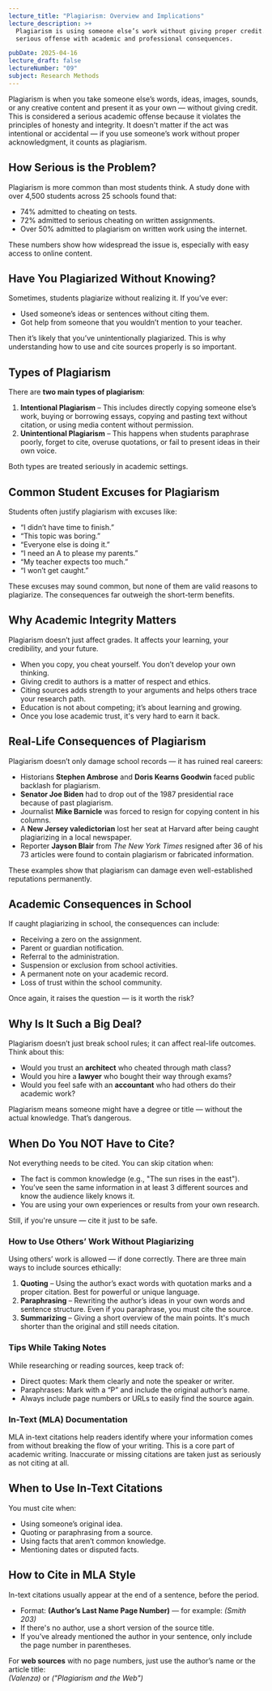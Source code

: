 ```yaml
---
lecture_title: "Plagiarism: Overview and Implications"
lecture_description: >+
  Plagiarism is using someone else’s work without giving proper credit. It’s a
  serious offense with academic and professional consequences.

pubDate: 2025-04-16
lecture_draft: false
lectureNumber: "09"
subject: Research Methods
---
```


Plagiarism is when you take someone else’s words, ideas, images, sounds, or any creative content and present it as your own — without giving credit. This is considered a serious academic offense because it violates the principles of honesty and integrity. It doesn't matter if the act was intentional or accidental — if you use someone’s work without proper acknowledgment, it counts as plagiarism.

## How Serious is the Problem?

Plagiarism is more common than most students think. A study done with over 4,500 students across 25 schools found that:

- 74% admitted to cheating on tests.
- 72% admitted to serious cheating on written assignments.
- Over 50% admitted to plagiarism on written work using the internet.

These numbers show how widespread the issue is, especially with easy access to online content.

## Have You Plagiarized Without Knowing?

Sometimes, students plagiarize without realizing it. If you’ve ever:

- Used someone’s ideas or sentences without citing them.
- Got help from someone that you wouldn’t mention to your teacher.

Then it’s likely that you’ve unintentionally plagiarized. This is why understanding how to use and cite sources properly is so important.

## Types of Plagiarism

There are **two main types of plagiarism**:

1.  **Intentional Plagiarism** – This includes directly copying someone else’s work, buying or borrowing essays, copying and pasting text without citation, or using media content without permission.
2.  **Unintentional Plagiarism** – This happens when students paraphrase poorly, forget to cite, overuse quotations, or fail to present ideas in their own voice.

Both types are treated seriously in academic settings.

## Common Student Excuses for Plagiarism

Students often justify plagiarism with excuses like:

- “I didn’t have time to finish.”
- “This topic was boring.”
- “Everyone else is doing it.”
- “I need an A to please my parents.”
- “My teacher expects too much.”
- “I won’t get caught.”

These excuses may sound common, but none of them are valid reasons to plagiarize. The consequences far outweigh the short-term benefits.

## Why Academic Integrity Matters

Plagiarism doesn’t just affect grades. It affects your learning, your credibility, and your future.

- When you copy, you cheat yourself. You don’t develop your own thinking.
- Giving credit to authors is a matter of respect and ethics.
- Citing sources adds strength to your arguments and helps others trace your research path.
- Education is not about competing; it’s about learning and growing.
- Once you lose academic trust, it's very hard to earn it back.

## Real-Life Consequences of Plagiarism

Plagiarism doesn’t only damage school records — it has ruined real careers:

- Historians **Stephen Ambrose** and **Doris Kearns Goodwin** faced public backlash for plagiarism.
- **Senator Joe Biden** had to drop out of the 1987 presidential race because of past plagiarism.
- Journalist **Mike Barnicle** was forced to resign for copying content in his columns.
- A **New Jersey valedictorian** lost her seat at Harvard after being caught plagiarizing in a local newspaper.
- Reporter **Jayson Blair** from _The New York Times_ resigned after 36 of his 73 articles were found to contain plagiarism or fabricated information.

These examples show that plagiarism can damage even well-established reputations permanently.

## Academic Consequences in School

If caught plagiarizing in school, the consequences can include:

- Receiving a zero on the assignment.
- Parent or guardian notification.
- Referral to the administration.
- Suspension or exclusion from school activities.
- A permanent note on your academic record.
- Loss of trust within the school community.

Once again, it raises the question — is it worth the risk?

## Why Is It Such a Big Deal?

Plagiarism doesn’t just break school rules; it can affect real-life outcomes. Think about this:

- Would you trust an **architect** who cheated through math class?
- Would you hire a **lawyer** who bought their way through exams?
- Would you feel safe with an **accountant** who had others do their academic work?

Plagiarism means someone might have a degree or title — without the actual knowledge. That’s dangerous.

## When Do You NOT Have to Cite?

Not everything needs to be cited. You can skip citation when:

- The fact is common knowledge (e.g., "The sun rises in the east").
- You’ve seen the same information in at least 3 different sources and know the audience likely knows it.
- You are using your own experiences or results from your own research.

Still, if you're unsure — cite it just to be safe.

### How to Use Others’ Work Without Plagiarizing

Using others’ work is allowed — if done correctly. There are three main ways to include sources ethically:

1.  **Quoting** – Using the author’s exact words with quotation marks and a proper citation. Best for powerful or unique language.
2.  **Paraphrasing** – Rewriting the author’s ideas in your own words and sentence structure. Even if you paraphrase, you must cite the source.
3.  **Summarizing** – Giving a short overview of the main points. It's much shorter than the original and still needs citation.

### Tips While Taking Notes

While researching or reading sources, keep track of:

- Direct quotes: Mark them clearly and note the speaker or writer.
- Paraphrases: Mark with a “P” and include the original author’s name.
- Always include page numbers or URLs to easily find the source again.

### In-Text (MLA) Documentation

MLA in-text citations help readers identify where your information comes from without breaking the flow of your writing. This is a core part of academic writing. Inaccurate or missing citations are taken just as seriously as not citing at all.

## When to Use In-Text Citations

You must cite when:

- Using someone’s original idea.
- Quoting or paraphrasing from a source.
- Using facts that aren’t common knowledge.
- Mentioning dates or disputed facts.

## How to Cite in MLA Style

In-text citations usually appear at the end of a sentence, before the period.

- Format: **(Author’s Last Name Page Number)** — for example: _(Smith 203)_
- If there's no author, use a short version of the source title.
- If you’ve already mentioned the author in your sentence, only include the page number in parentheses.

For **web sources** with no page numbers, just use the author’s name or the article title:  
_(Valenza)_ or _("Plagiarism and the Web")_
